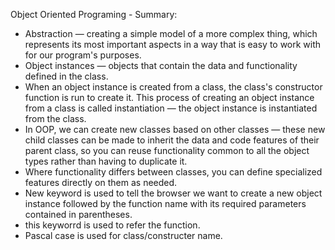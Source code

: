 Object Oriented Programing - Summary:
* Abstraction — creating a simple model of a more complex thing, which represents its most important aspects in a way       that is easy     to work with for our program's purposes.
* Object instances — objects that contain the data and functionality defined in the class.  
* When an object instance is created from a class, the class's constructor function is run to create it. This process of    creating an     object instance from a class is called instantiation — the object instance is instantiated from the class.
* In OOP, we can create new classes based on other classes — these new child classes can be made to inherit the data and     code features   of their parent class, so you can reuse functionality common to all the object types rather than having     to duplicate it.  
* Where functionality differs between classes, you can define specialized features directly on them as needed.
* New keyword is used to tell the browser we want to create a new object instance followed by the function name with its    required         parameters contained in parentheses.
* this  keyworrd is used to refer the function.
* Pascal case is used for class/constructer name.


<!-- https://github.com/alangster/nodeschool-functional-js/blob/master/notes.md -->
